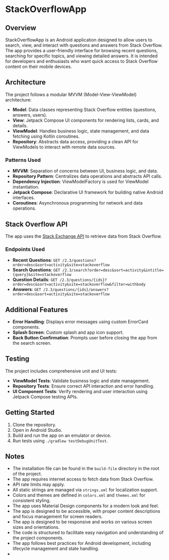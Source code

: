 # StackOverflowApp

## Overview
StackOverflowApp is an Android application designed to allow users to search, view, and interact with questions and answers from Stack Overflow. The app provides a user-friendly interface for browsing recent questions, searching for specific topics, and viewing detailed answers. It is intended for developers and enthusiasts who want quick access to Stack Overflow content on their mobile devices.

## Architecture
The project follows a modular MVVM (Model-View-ViewModel) architecture:
- **Model**: Data classes representing Stack Overflow entities (questions, answers, users).
- **View**: Jetpack Compose UI components for rendering lists, cards, and details.
- **ViewModel**: Handles business logic, state management, and data fetching using Kotlin coroutines.
- **Repository**: Abstracts data access, providing a clean API for ViewModels to interact with remote data sources.

### Patterns Used
- **MVVM**: Separation of concerns between UI, business logic, and data.
- **Repository Pattern**: Centralizes data operations and abstracts API calls.
- **Dependency Injection**: ViewModelFactory is used for ViewModel instantiation.
- **Jetpack Compose**: Declarative UI framework for building native Android interfaces.
- **Coroutines**: Asynchronous programming for network and data operations.

## Stack Overflow API
The app uses the [Stack Exchange API](https://api.stackexchange.com/) to retrieve data from Stack Overflow.

### Endpoints Used
- **Recent Questions**: `GET /2.3/questions?order=desc&sort=activity&site=stackoverflow`
- **Search Questions**: `GET /2.3/search?order=desc&sort=activity&intitle={query}&site=stackoverflow`
- **Question Details**: `GET /2.3/questions/{ids}?order=desc&sort=activity&site=stackoverflow&filter=withbody`
- **Answers**: `GET /2.3/questions/{ids}/answers?order=desc&sort=activity&site=stackoverflow`

## Additional Features
- **Error Handling**: Displays error messages using custom ErrorCard components.
- **Splash Screen**: Custom splash and app icon support.
- **Back Button Confirmation**: Prompts user before closing the app from the search screen.

## Testing
The project includes comprehensive unit and UI tests:
- **ViewModel Tests**: Validate business logic and state management.
- **Repository Tests**: Ensure correct API interaction and error handling.
- **UI Component Tests**: Verify rendering and user interaction using Jetpack Compose testing APIs.

## Getting Started
1. Clone the repository.
2. Open in Android Studio.
3. Build and run the app on an emulator or device.
4. Run tests using `./gradlew testDebugUnitTest`.

## Notes
- The installation file can be found in the ``build-file`` directory in the root of the project.
- The app requires internet access to fetch data from Stack Overflow.
- API rate limits may apply.
- All static strings are managed via `strings.xml` for localization support.
- Colors and themes are defined in `colors.xml` and `themes.xml` for consistent styling.
- The app uses Material Design components for a modern look and feel.
- The app is designed to be accessible, with proper content descriptions and focus management for screen readers.
- The app is designed to be responsive and works on various screen sizes and orientations.
- The code is structured to facilitate easy navigation and understanding of the project components.
- The app follows best practices for Android development, including lifecycle management and state handling.
- 

